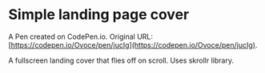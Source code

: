 # Simple landing page cover

A Pen created on CodePen.io. Original URL: [https://codepen.io/Ovoce/pen/jucIg](https://codepen.io/Ovoce/pen/jucIg).

A fullscreen landing cover that flies off on scroll. Uses skrollr library.
